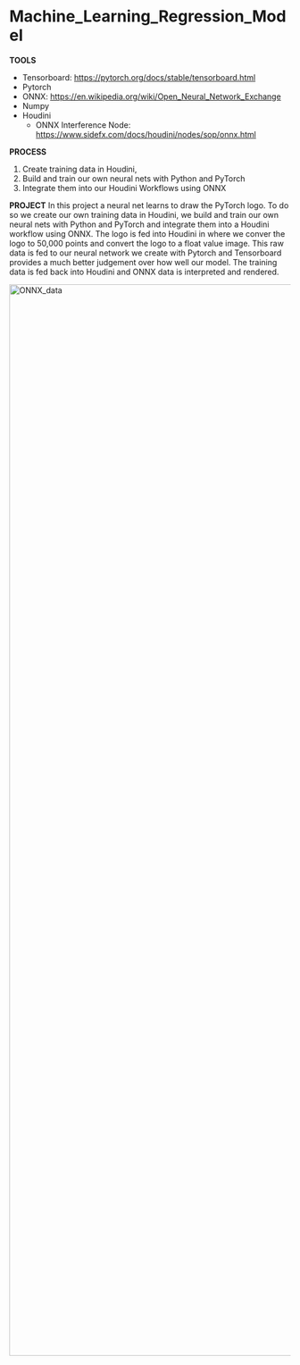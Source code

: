 # Machine_Learning_Regression_Model
**TOOLS**
- Tensorboard: https://pytorch.org/docs/stable/tensorboard.html
- Pytorch
- ONNX: https://en.wikipedia.org/wiki/Open_Neural_Network_Exchange
- Numpy
- Houdini
  - ONNX Interference Node: https://www.sidefx.com/docs/houdini/nodes/sop/onnx.html 

**PROCESS**
1. Create training data in Houdini,
2. Build and train our own neural nets with Python and PyTorch
3. Integrate them into our Houdini Workflows using ONNX

**PROJECT**
In this project a neural net learns to draw the PyTorch logo.
To do so we create our own training data in Houdini, we build and train our own neural nets with Python and PyTorch and integrate them into a Houdini workflow using ONNX. 
The logo is fed into Houdini in where we conver the logo to 50,000 points and convert the logo to a float value image.
This raw data is fed to our neural network we create with Pytorch and Tensorboard provides a much better judgement over how well our model.
The training data is fed back into Houdini and ONNX data is interpreted and rendered.

<img width="1919" alt="ONNX_data" src="https://github.com/user-attachments/assets/57bb4817-74e6-4ce4-802f-5d9a24d2ec1c" />
